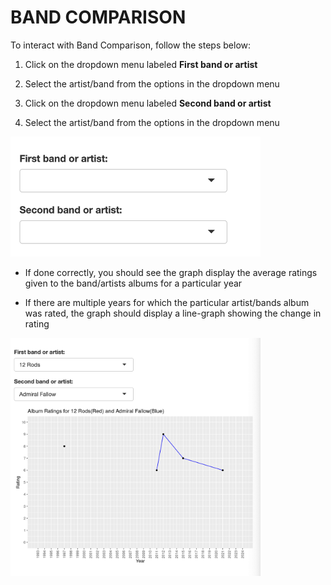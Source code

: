 # BAND COMPARISON

To interact with Band Comparison, follow the steps below:

1) Click on the dropdown menu labeled **First band or artist**

2) Select the artist/band from the options in the dropdown menu

3) Click on the dropdown menu labeled **Second band or artist**

4) Select the artist/band from the options in the dropdown menu

<img src="../../Images/396_18.png" alt="Band Comp 1" width="400"/>

- If done correctly, you should see the graph display the average ratings given to the band/artists albums for a particular year

- If there are multiple years for which the particular artist/bands album was rated, the graph should display a line-graph showing the change in rating

<img src="../../Images/396_19.png" alt="Band Comp 2" width="400"/>